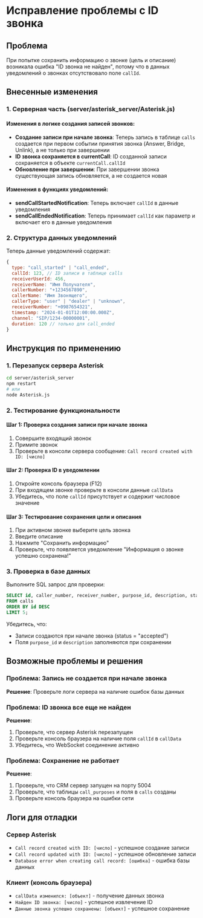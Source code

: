 # Исправление проблемы с ID звонка

## Проблема

При попытке сохранить информацию о звонке (цель и описание) возникала ошибка "ID звонка не найден", потому что в данных уведомлений о звонках отсутствовало поле `callId`.

## Внесенные изменения

### 1. Серверная часть (server/asterisk_server/Asterisk.js)

#### Изменения в логике создания записей звонков:

- **Создание записи при начале звонка**: Теперь запись в таблице `calls` создается при первом событии принятия звонка (Answer, Bridge, Unlink), а не только при завершении
- **ID звонка сохраняется в currentCall**: ID созданной записи сохраняется в объекте `currentCall.callId`
- **Обновление при завершении**: При завершении звонка существующая запись обновляется, а не создается новая

#### Изменения в функциях уведомлений:

- **sendCallStartedNotification**: Теперь включает `callId` в данные уведомления
- **sendCallEndedNotification**: Теперь принимает `callId` как параметр и включает его в данные уведомления

### 2. Структура данных уведомлений

Теперь данные уведомлений содержат:

```javascript
{
  type: "call_started" | "call_ended",
  callId: 123, // ID записи в таблице calls
  receiverUserId: 456,
  receiverName: "Имя Получателя",
  callerNumber: "+1234567890",
  callerName: "Имя Звонящего",
  callerType: "user" | "dealer" | "unknown",
  receiverNumber: "+0987654321",
  timestamp: "2024-01-01T12:00:00.000Z",
  channel: "SIP/1234-00000001",
  duration: 120 // только для call_ended
}
```

## Инструкция по применению

### 1. Перезапуск сервера Asterisk

```bash
cd server/asterisk_server
npm restart
# или
node Asterisk.js
```

### 2. Тестирование функциональности

#### Шаг 1: Проверка создания записи при начале звонка

1. Совершите входящий звонок
2. Примите звонок
3. Проверьте в консоли сервера сообщение: `Call record created with ID: [число]`

#### Шаг 2: Проверка ID в уведомлении

1. Откройте консоль браузера (F12)
2. При входящем звонке проверьте в консоли данные `callData`
3. Убедитесь, что поле `callId` присутствует и содержит числовое значение

#### Шаг 3: Тестирование сохранения цели и описания

1. При активном звонке выберите цель звонка
2. Введите описание
3. Нажмите "Сохранить информацию"
4. Проверьте, что появляется уведомление "Информация о звонке успешно сохранена!"

### 3. Проверка в базе данных

Выполните SQL запрос для проверки:

```sql
SELECT id, caller_number, receiver_number, purpose_id, description, status, accepted_at
FROM calls
ORDER BY id DESC
LIMIT 5;
```

Убедитесь, что:

- Записи создаются при начале звонка (status = "accepted")
- Поля `purpose_id` и `description` заполняются при сохранении

## Возможные проблемы и решения

### Проблема: Запись не создается при начале звонка

**Решение**: Проверьте логи сервера на наличие ошибок базы данных

### Проблема: ID звонка все еще не найден

**Решение**:

1. Проверьте, что сервер Asterisk перезапущен
2. Проверьте консоль браузера на наличие поля `callId` в `callData`
3. Убедитесь, что WebSocket соединение активно

### Проблема: Сохранение не работает

**Решение**:

1. Проверьте, что CRM сервер запущен на порту 5004
2. Проверьте, что таблицы `call_purposes` и поля в `calls` созданы
3. Проверьте консоль браузера на ошибки сети

## Логи для отладки

### Сервер Asterisk

- `Call record created with ID: [число]` - успешное создание записи
- `Call record updated with ID: [число]` - успешное обновление записи
- `Database error when creating call record: [ошибка]` - ошибка базы данных

### Клиент (консоль браузера)

- `callData изменился: [объект]` - получение данных звонка
- `Найден ID звонка: [число]` - успешное извлечение ID
- `Данные звонка успешно сохранены: [объект]` - успешное сохранение
